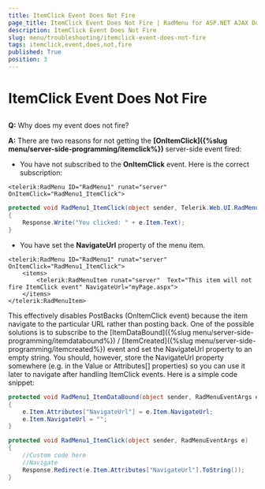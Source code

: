 ```yaml
---
title: ItemClick Event Does Not Fire
page_title: ItemClick Event Does Not Fire | RadMenu for ASP.NET AJAX Documentation
description: ItemClick Event Does Not Fire
slug: menu/troubleshooting/itemclick-event-does-not-fire
tags: itemclick,event,does,not,fire
published: True
position: 3
---
```


# ItemClick Event Does Not Fire

## 

**Q:** Why does my event does not fire?

**A:** There are two reasons for not getting the **[OnItemClick]({%slug menu/server-side-programming/itemclick%})** server-side event fired:

* You have not subscribed to the **OnItemClick** event. Here is the correct subscription:

````ASPNET
<telerik:RadMenu ID="RadMenu1" runat="server" OnItemClick="RadMenu1_ItemClick">
````

````C#
protected void RadMenu1_ItemClick(object sender, Telerik.Web.UI.RadMenuEventArgs e)   
{       
    Response.Write("You clicked: " + e.Item.Text);   
}  				
````

* You have set the **NavigateUrl** property of the menu item.

````ASPNET
<telerik:RadMenu ID="RadMenu1" runat="server" OnItemClick="RadMenu1_ItemClick">
	<items>                
    	<telerik:RadMenuItem runat="server"  Text="This item will not fire ItemClick event" NavigateUrl="myPage.aspx">
	</items>                
</telerik:RadMenuItem>
````

This effectively disables PostBacks (OnItemClick event) because the item navigate to the particular URL rather than posting back. One of the possible solutions is to subscribe to the [ItemDataBound]({%slug menu/server-side-programming/itemdatabound%}) / [ItemCreated]({%slug menu/server-side-programming/itemcreated%}) event and set the NavigateUrl property to an empty string. You should, however, store the NavigateUrl property somewhere (e.g. in the Value or Attributes[] properties) so you can use it later to navigate after handling ItemClick events. Here is a simple code snippet:

````C#
protected void RadMenu1_ItemDataBound(object sender, RadMenuEventArgs e)      
{          
    e.Item.Attributes["NavigateUrl"] = e.Item.NavigateUrl;          
    e.Item.NavigateUrl = "";      
}           

protected void RadMenu1_ItemClick(object sender, RadMenuEventArgs e)
{          
    //Custom code here                     
    //Navigate          
    Response.Redirect(e.Item.Attributes["NavigateUrl"].ToString());      
}     				
````


